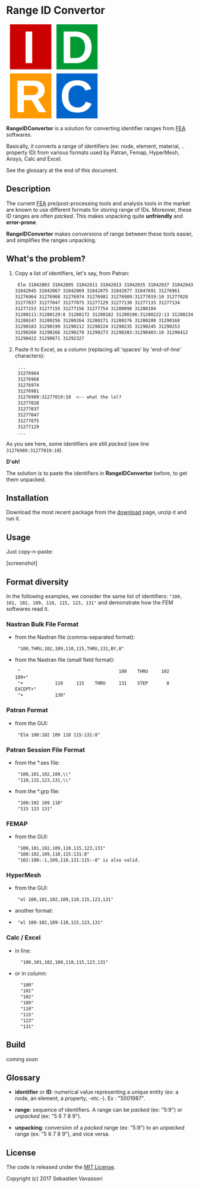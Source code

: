 # Range ID Convertor


![logo_256x256.png](src/icons/logo/logo_256x256.png)

**RangeIDConvertor** is a solution for converting identifier ranges from [FEA](https://en.wikipedia.org/wiki/Finite_element_analysis "Finite Element Analysis (FEA)") softwares.

Basically, it converts a range of identifiers (ex: node, element, material, .. property ID) from various formats used by Patran, Femap, HyperMesh, Ansys, Calc and Excel.

See the glossary at the end of this document.


## Description

The current [FEA](https://en.wikipedia.org/wiki/Finite_element_analysis "Finite Element Analysis (FEA)") pre/post-processing tools and analysis tools in the market are known to use different formats for storing range of IDs.
Moreover, these ID ranges are often *packed*. This makes unpacking quite **unfriendly** and **error-prone**.

**RangeIDConvertor** makes conversions of range between these tools easier, and simplifies the ranges unpacking.


## What's the problem?

1. Copy a list of identifiers, let's say, from Patran:


        Elm 31042003 31042005 31042011 31042013 31042035 31042037 31042043 31042045 31042067 31042069 31042075 31042077 31047691 31276961 31276964 31276968 31276974 31276981 31276989:31277019:10 31277028 31277037 31277047 31277075 31277129 31277130 31277133 31277134 31277153 31277155 31277156 31277754 31280098 31280104 31280111:31280129:6 31280172 31280182 31280196:31280222:13 31280234 31280247 31280256 31280264 31280271 31280276 31280280 31290168 31290183 31290199 31290212 31290224 31290235 31290245 31290253 31290260 31290266 31290270 31290273 31290383:31290403:10 31290412 31290422 31290671 31292327

1. Paste it to Excel, as a column (replacing all 'spaces' by 'end-of-line' characters):

        ...
        31276964
        31276968
        31276974
        31276981
        31276989:31277019:10  <-- what the lol?
        31277028
        31277037
        31277047
        31277075
        31277129
        ...


As you see here, some identifiers are still *packed* (see line `31276989:31277019:10`).

**D'oh!**

The solution is to paste the identifiers in **RangeIDConvertor** before, to get them unpacked.


## Installation

Download the most recent package from the [download](https://github.com/setvisible/range-id-convertor/releases "Last Releases") page, unzip it and run it.



## Usage

Just copy-n-paste:


[screenshot]



## Format diversity

In the following examples, we consider the same list of identifiers: `"100, 101, 102, 109, 110, 115, 123, 131"` and demonstrate how the FEM softwares read it.



### Nastran Bulk File Format

 - from the Nastran file (comma-separated format):

        "100,THRU,102,109,110,115,THRU,131,BY,8"

 - from the Nastran file (small field format):

        "                                     100    THRU     102     109+"
        "+            110     115    THRU     131    STEP       8  EXCEPT+"
        "+            130"



### Patran Format

 - from the GUI:

        "Elm 100:102 109 110 115:131:8"


### Patran Session File Format

 - from the *.ses file:

        "100,101,102,109,\\"
        "110,115,123,131,\\"

 - from the *.grp file:

        "100:102 109 110"
        "115 123 131"



### FEMAP

 - from the GUI:

        "100,101,102,109,110,115,123,131"
        "100:102,109,110,115:131:8"
        "102:100:-1,109,110,131:115:-8" is also valid.



### HyperMesh

 - from the GUI:

        "el 100,101,102,109,110,115,123,131"

 - another format:
 -
        "el 100-102,109-110,115,123,131"



### Calc / Excel

 - in line:

         "100,101,102,109,110,115,123,131"

- or in column:

        "100"
        "101"
        "102"
        "109"
        "110"
        "115"
        "123"
        "131"




## Build

coming soon


## Glossary

- **identifier** or **ID**: numerical value representing a unique entity
  (ex: a node, an element, a property, -etc.-).
  Ex : "5001987".

- **range**: sequence of identifiers.
  A range can be *packed* (ex: "5:9") or *unpacked* (ex: "5 6 7 8 9").

- **unpacking**: conversion of a *packed* range (ex: "5:9") to an *unpacked* range (ex: "5 6 7 8 9"), and vice versa.


## License

The code is released under the [MIT License](LICENSE "LICENSE").

Copyright (c) 2017 Sebastien Vavassori
